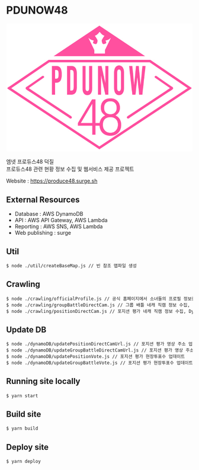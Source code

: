 # PDUNOW48

![pdunow48](resources/now_logo/type1.jpg)

엠넷 프로듀스48 덕질  
프로듀스48 관련 현황 정보 수집 및 웹서비스 제공 프로젝트

Website : https://produce48.surge.sh

## External Resources

- Database : AWS DynamoDB
- API : AWS API Gateway, AWS Lambda
- Reporting : AWS SNS, AWS Lambda
- Web publishing : surge

## Util

```bash
$ node ./util/createBaseMap.js // 빈 참조 맵파일 생성
```

## Crawling

```bash
$ node ./crawling/officialProfile.js // 공식 홈페이지에서 소녀들의 프로필 정보를 겟, DynamoDB에 저장
$ node ./crawling/groupBattleDirectCam.js // 그룹 배틀 네캐 직캠 정보 수집, DynamoDB에 저장
$ node ./crawling/positionDirectCam.js // 포지션 평가 네캐 직캠 정보 수집, DynamoDB에 저장
```

## Update DB

```bash
$ node ./dynamoDB/updatePositionDirectCamUrl.js // 포지션 평가 영상 주소 업데이트
$ node ./dynamoDB/updateGroupBattleDirectCamUrl.js // 포지션 평가 영상 주소 업데이트
$ node ./dynamoDB/updatePositionVote.js // 포지션 평가 현장투표수 업데이트
$ node ./dynamoDB/updateGroupBattleVote.js // 포지션 평가 현장투표수 업데이트
```

## Running site locally

```bash
$ yarn start
```

## Build site

```bash
$ yarn build
```

## Deploy site

```bash
$ yarn deploy
```
